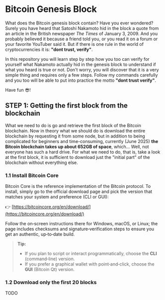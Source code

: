 # Bitcoin Genesis Block

What does the Bitcoin genesis block contain? Have you ever wondered? Surely you have heard that Satoshi Nakamoto hid in the block a quote from an article in the British newspaper *The Times* of January 3, 2009. And you probably believed it because a friend told you, or you read it on a forum or your favorite YouTuber said it. But if there is one rule in the world of cryptocurrencies it is: **"dont trust, verify"**.

In this repository you will learn step by step how you too can verify for yourself what Nakamoto actually hid in the genesis block to understand if what you heard is true or not. Don't worry, you will discover that it is a very simple thing and requires only a few steps. Follow my commands carefully and you too will be able to put into practice the motto **"dont trust verify"**.

Have fun 😎!

## STEP 1: Getting the first block from the blockchain

What we need to do is go and retrieve the first block of the Bitcoin blockchain. Now in theory what we should do is download the entire blockchain by requesting it from some node, but in addition to being complicated for beginners and time-consuming, currently (June 2025) **the Bitcoin blockchain takes up about 652GB of space**, which... Well, not everyone has such a hard drive. For what we need to do, that is, take a look at the first block, it is sufficient to download just the "initial part" of the blockchain without everything else.

### 1.1 Install Bitcoin Core

Bitcoin Core is the reference implementation of the Bitcoin protocol. To install, simply go to the official download page and pick the version that matches your system and preference (CLI or GUI):

👉 [https://bitcoincore.org/en/download/](https://bitcoincore.org/en/download/)

Follow the on‑screen instructions there for Windows, macOS, or Linux; the page includes checksums and signature‑verification steps to ensure you get an authentic, up‑to‑date build.

> **Tip:**
>
> * If you plan to script or interact programmatically, choose the **CLI** (command‑line) version.
> * If you prefer a graphical wallet with point‑and‑click, choose the **GUI** (Bitcoin Qt) version.

### 1.2 Download only the first 20 blocks

TODO